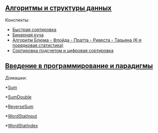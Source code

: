## [Алгоритмы и структуры данных](https://github.com/holounic/university/tree/master/algos-and-data-structures/semester-1)

Конспекты:
* [Быстрая сортировка](https://github.com/holounic/university/blob/master/algos-and-data-structures/semester-1/lectures/quick-sort.md)
* [Бинарная куча](https://github.com/holounic/university/blob/master/algos-and-data-structures/semester-1/lectures/binary-heap.md)
* [Алгоритм Блюма - Флойда - Пратта - Ривеста - Тарьяна (K-я порядковая статистика)](https://github.com/holounic/university/blob/master/algos-and-data-structures/semester-1/lectures/order-statistic.md)
* [Cортировка подсчетом и цифровая сортировка](algos-and-data-structures/semester-1/lectures/radix&count-sorts.md)


## [Введение в программирование и парадигмы](https://github.com/holounic/university/tree/master/paradigms/semester-1)

Домашки:

*[Sum](https://github.com/holounic/university/blob/master/paradigms/semester-1/some-code/Sum.java)

*[SumDouble](https://github.com/holounic/university/blob/master/paradigms/semester-1/some-code/SumDouble.java)

*[ReverseSum](https://github.com/holounic/university/blob/master/paradigms/semester-1/some-code/ReverseSum.java)

*[WordStatInput](https://github.com/holounic/university/blob/master/paradigms/semester-1/some-code/WordStatInput.java)

*[WordStatIndex](https://github.com/holounic/university/tree/master/paradigms/semester-1/some-code/WordStatIndex)
